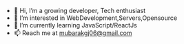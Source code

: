- 👋 Hi, I’m a growing developer, Tech enthusiast
- 👀 I’m interested in WebDevelopment,Servers,Opensource
- 🌱 I’m currently learning JavaScript/ReactJs
- 📫 Reach me at mubarakgj06@gmail.com

<!---
MubarakGj/MubarakGj is a ✨ special ✨ repository because its `README.md` (this file) appears on your GitHub profile.
You can click the Preview link to take a look at your changes.
--->
